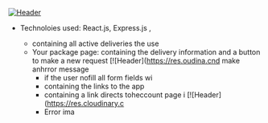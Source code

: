 

[![Header](https://res.cloudinary.com/hapiii/image/upload//c_scale,w_700/v1677774226/HYF/graduation%20project/erqfbjx2xkaywu0itxgt.gif)](https://some-url.dev/)
* Technoloies used: React.js, Express.js , 

    - containing all active deliveries the use
  * Your package page: containing the delivery information and a button to make a new request
  [![Header](https://res.oudina.cnd make anhrror message
    - if the user nofill all form fields wi
     - containing the links to the app 
     - containing a link directs toheccount page i
      [![Header](https://res.cloudinary.c
    * Error ima
    

  
